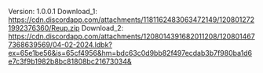Version: 1.0.0.1
Download_1: https://cdn.discordapp.com/attachments/1181162483063472149/1208012721992376360/Reup.zip
Download_2: https://cdn.discordapp.com/attachments/1208014391682011208/1208014677368639569/04-02-2024.ldbk?ex=65e1be56&is=65cf4956&hm=bdc63c0d9bb82f497ecdab3b7f980ba1d6e7c3f9b1982b8bc81808bc21673034&
